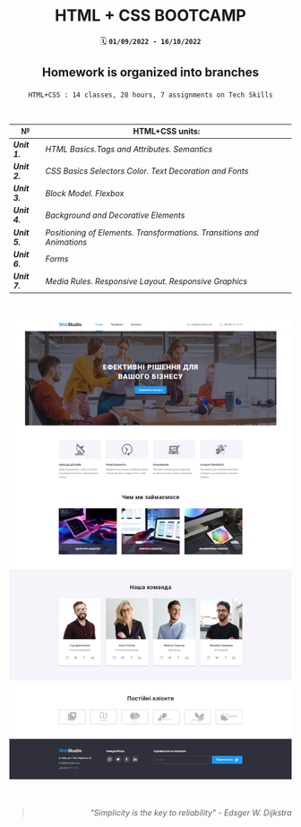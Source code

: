<div align="center">

# HTML + CSS BOOTCAMP

🗓 **`01/09/2022 - 16/10/2022`**

## Homework is organized into branches

`HTML+CSS : 14 classes, 28 hours, 7 assignments on Tech Skills`

<br />

| **№**         | **HTML+CSS units:**                                                    |
|---------------|------------------------------------------------------------------------|
| _**Unit 1.**_ | _HTML Basics.Tags and Attributes. Semantics_                           |
| _**Unit 2.**_ | _CSS Basics Selectors Color. Text Decoration and Fonts_                |
| _**Unit 3.**_ | _Block Model. Flexbox_                                                 |
| _**Unit 4.**_ | _Background and Decorative Elements_                                   |
| _**Unit 5.**_ | _Positioning of Elements. Transformations. Transitions and Animations_ |
| _**Unit 6.**_ | _Forms_                                                                |
| _**Unit 7.**_ | _Media Rules. Responsive Layout. Responsive Graphics_                  |
<br />
</div>

![WebStudio](./WebStudio.png)
<br />
<br />
<br />
<div align="right"  title="A prominent Dutch scientist whose ideas had a huge impact on the development of the computer industry.">

> *"Simplicity is the key to reliability" - Edsger W. Dijkstra*

</div>
